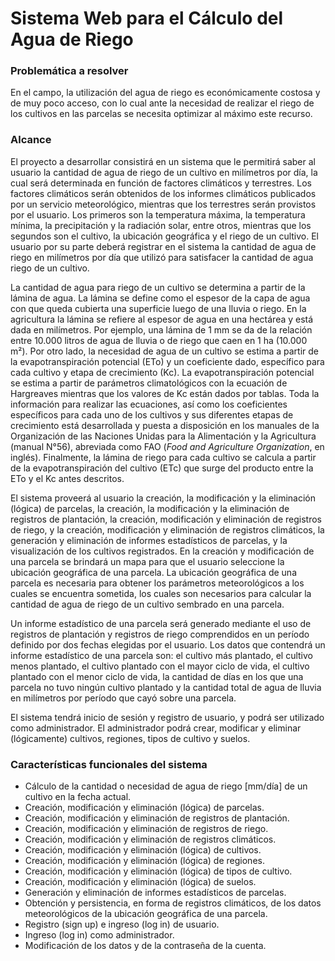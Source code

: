 # Sistema Web para el Cálculo del Agua de Riego
### Problemática a resolver
En el campo, la utilización del agua de riego es económicamente costosa y de muy poco acceso, con lo cual ante la necesidad de realizar el riego de los cultivos en las parcelas se necesita optimizar al máximo este recurso.

### Alcance
El proyecto a desarrollar consistirá en un sistema que le permitirá saber al usuario la cantidad de agua de riego de un cultivo en milímetros por día, la cual será determinada en función de factores climáticos y terrestres. Los factores climáticos serán obtenidos de los informes climáticos publicados por un servicio meteorológico, mientras que los terrestres serán provistos por el usuario. Los primeros son la temperatura máxima, la temperatura mínima, la precipitación y la radiación solar, entre otros, mientras que los segundos son el cultivo, la ubicación geográfica y el riego de un cultivo. El usuario por su parte deberá registrar en el sistema la cantidad de agua de riego en milímetros por día que utilizó para satisfacer la cantidad de agua riego de un cultivo.

La cantidad de agua para riego de un cultivo se determina a partir de la lámina de agua. La lámina se define como el espesor de la capa de agua con que queda cubierta una superficie luego de una lluvia o riego. En la agricultura la lámina se refiere al espesor de agua en una hectárea y está dada en milímetros. Por ejemplo, una lámina de 1 mm se da de la relación entre 10.000 litros de agua de lluvia o de riego que caen en 1 ha (10.000 m²). Por otro lado, la necesidad de agua de un cultivo se estima a partir de la evapotranspiración potencial (ETo) y un coeficiente dado, específico para cada cultivo y etapa de crecimiento (Kc). La evapotranspiración potencial se estima a partir de parámetros climatológicos con la ecuación de Hargreaves mientras que los valores de Kc están dados por tablas. Toda la información para realizar las ecuaciones, así como los coeficientes específicos para cada uno de los cultivos y sus diferentes etapas de crecimiento está desarrollada y puesta a disposición en los manuales de la Organización de las Naciones Unidas para la Alimentación y la Agricultura (manual N°56), abreviada como FAO (_Food and Agriculture Organization_, en inglés). Finalmente, la lámina de riego para cada cultivo se calcula a partir de la evapotranspiración del cultivo (ETc) que surge del producto entre la ETo y el Kc antes descritos.

El sistema proveerá al usuario la creación, la modificación y la eliminación (lógica) de parcelas, la creación, la modificación y la eliminación de registros de plantación, la creación, modificación y eliminación de registros de riego, y la creación, modificación y eliminación de registros climáticos, la generación y eliminación de informes estadísticos de parcelas, y la visualización de los cultivos registrados. En la creación y modificación de una parcela se brindará un mapa para que el usuario seleccione la ubicación geográfica de una parcela. La ubicación geográfica de una parcela es necesaria para obtener los parámetros meteorológicos a los cuales se encuentra sometida, los cuales son necesarios para calcular la cantidad de agua de riego de un cultivo sembrado en una parcela.

Un informe estadístico de una parcela será generado mediante el uso de registros de plantación y registros de riego comprendidos en un período definido por dos fechas elegidas por el usuario. Los datos que contendrá un informe estadístico de una parcela son: el cultivo más plantado, el cultivo menos plantado, el cultivo plantado con el mayor ciclo de vida, el cultivo plantado con el menor ciclo de vida, la cantidad de días en los que una parcela no tuvo ningún cultivo plantado y la cantidad total de agua de lluvia en milímetros por período que cayó sobre una parcela.

El sistema tendrá inicio de sesión y registro de usuario, y podrá ser utilizado como administrador. El administrador podrá crear, modificar y eliminar (lógicamente) cultivos, regiones, tipos de cultivo y suelos.

### Características funcionales del sistema
- Cálculo de la cantidad o necesidad de agua de riego [mm/día] de un cultivo en la fecha actual.
- Creación, modificación y eliminación (lógica) de parcelas.
- Creación, modificación y eliminación de registros de plantación.
- Creación, modificación y eliminación de registros de riego.
- Creación, modificación y eliminación de registros climáticos.
- Creación, modificación y eliminación (lógica) de cultivos.
- Creación, modificación y eliminación (lógica) de regiones.
- Creación, modificación y eliminación (lógica) de tipos de cultivo.
- Creación, modificación y eliminación (lógica) de suelos.
- Generación y eliminación de informes estadísticos de parcelas.
- Obtención y persistencia, en forma de registros climáticos, de los datos meteorológicos de la ubicación geográfica de una parcela.
- Registro (sign up) e ingreso (log in) de usuario.
- Ingreso (log in) como administrador. 
- Modificación de los datos y de la contraseña de la cuenta.